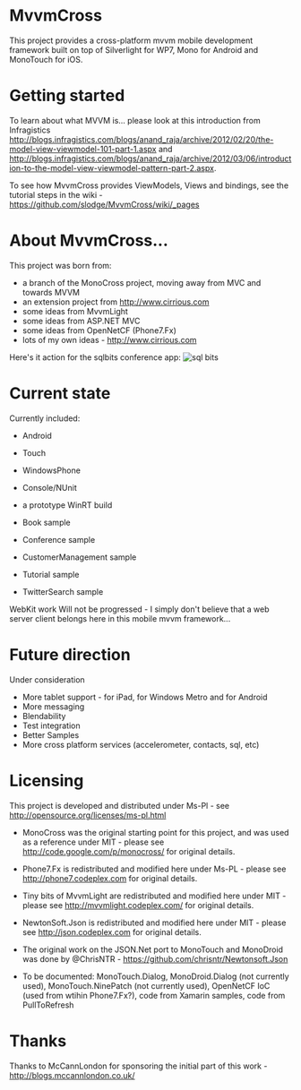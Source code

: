 # MvvmCross

This project provides a cross-platform mvvm mobile development framework built on top of Silverlight for WP7, Mono for Android and MonoTouch for iOS.

# Getting started

To learn about what MVVM is... please look at this introduction from Infragistics http://blogs.infragistics.com/blogs/anand_raja/archive/2012/02/20/the-model-view-viewmodel-101-part-1.aspx and http://blogs.infragistics.com/blogs/anand_raja/archive/2012/03/06/introduction-to-the-model-view-viewmodel-pattern-part-2.aspx.

To see how MvvmCross provides ViewModels, Views and bindings, see the tutorial steps in the wiki - https://github.com/slodge/MvvmCross/wiki/_pages

# About MvvmCross...

This project was born from:

- a branch of the MonoCross project, moving away from MVC and towards MVVM
- an extension project from http://www.cirrious.com
- some ideas from MvvmLight
- some ideas from ASP.NET MVC
- some ideas from OpenNetCF (Phone7.Fx)
- lots of my own ideas - http://www.cirrious.com

Here's it action for the sqlbits conference app:
![sql bits](http://i.imgur.com/vfWen.png)

# Current state

Currently included:

- Android 
- Touch 
- WindowsPhone 
- Console/NUnit
- a prototype WinRT build

- Book sample
- Conference sample
- CustomerManagement sample
- Tutorial sample
- TwitterSearch sample


WebKit work Will not be progressed - I simply don't believe that a web server client belongs here in this mobile mvvm framework...

# Future direction

Under consideration

- More tablet support - for iPad, for Windows Metro and for Android
- More messaging
- Blendability
- Test integration
- Better Samples
- More cross platform services (accelerometer, contacts, sql, etc)

# Licensing

This project is developed and distributed under Ms-Pl - see http://opensource.org/licenses/ms-pl.html

- MonoCross was the original starting point for this project, and was used as a reference under MIT - please see http://code.google.com/p/monocross/ for original details.
- Phone7.Fx is redistributed and modified here under Ms-PL - please see http://phone7.codeplex.com for original details.
- Tiny bits of MvvmLight are redistributed and modified here under MIT - please see http://mvvmlight.codeplex.com/ for original details.
- NewtonSoft.Json is redistributed and modified here under MIT - please see http://json.codeplex.com for original details. 
- The original work on the JSON.Net port to MonoTouch and MonoDroid was done by @ChrisNTR - https://github.com/chrisntr/Newtonsoft.Json

- To be documented: MonoTouch.Dialog, MonoDroid.Dialog (not currently used), MonoTouch.NinePatch (not currently used), OpenNetCF IoC (used from wtihin Phone7.Fx?), code from Xamarin samples, code from PullToRefresh

# Thanks

Thanks to McCannLondon for sponsoring the initial part of this work - http://blogs.mccannlondon.co.uk/